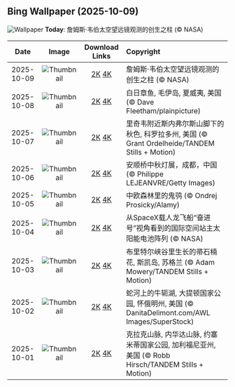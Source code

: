## Bing Wallpaper (2025-10-09)

![Wallpaper](https://cn.bing.com/th?id=OHR.WebbPillars_ZH-CN9054137596_UHD.jpg&w=1024) **Today**: ‌詹姆斯·韦伯太空望远镜观测的创生之柱 (© NASA)

|    Date    |                                              Image                                              |                                                                                   Download Links                                                                                    | Copyright                                                                                            |
| :--------: | :---------------------------------------------------------------------------------------------: | :---------------------------------------------------------------------------------------------------------------------------------------------------------------------------------: | :--------------------------------------------------------------------------------------------------- |
| 2025-10-09 |   ![Thumbnail](https://cn.bing.com/th?id=OHR.WebbPillars_ZH-CN9054137596_UHD.jpg&w=384&h=216)   |     [2K](https://cn.bing.com/th?id=OHR.WebbPillars_ZH-CN9054137596_UHD.jpg&w=2560&h=1440) [4K](https://cn.bing.com/th?id=OHR.WebbPillars_ZH-CN9054137596_UHD.jpg&w=3840&h=2160)     | ‌詹姆斯·韦伯太空望远镜观测的创生之柱 (© NASA)                                                       |
| 2025-10-08 |  ![Thumbnail](https://cn.bing.com/th?id=OHR.OctopusCyanea_ZH-CN8948609460_UHD.jpg&w=384&h=216)  |   [2K](https://cn.bing.com/th?id=OHR.OctopusCyanea_ZH-CN8948609460_UHD.jpg&w=2560&h=1440) [4K](https://cn.bing.com/th?id=OHR.OctopusCyanea_ZH-CN8948609460_UHD.jpg&w=3840&h=2160)   | 白日章鱼, 毛伊岛, 夏威夷, 美国 (© Dave Fleetham/plainpicture)                                       |
| 2025-10-07 |  ![Thumbnail](https://cn.bing.com/th?id=OHR.RidgwayAspens_ZH-CN8735375502_UHD.jpg&w=384&h=216)  |   [2K](https://cn.bing.com/th?id=OHR.RidgwayAspens_ZH-CN8735375502_UHD.jpg&w=2560&h=1440) [4K](https://cn.bing.com/th?id=OHR.RidgwayAspens_ZH-CN8735375502_UHD.jpg&w=3840&h=2160)   | 里奇韦附近斯内弗尔斯山脚下的秋色, 科罗拉多州, 美国 (© Grant Ordelheide/TANDEM Stills + Motion)      |
| 2025-10-06 |  ![Thumbnail](https://cn.bing.com/th?id=OHR.AnshunBridge_ZH-CN8392458102_UHD.jpg&w=384&h=216)   |    [2K](https://cn.bing.com/th?id=OHR.AnshunBridge_ZH-CN8392458102_UHD.jpg&w=2560&h=1440) [4K](https://cn.bing.com/th?id=OHR.AnshunBridge_ZH-CN8392458102_UHD.jpg&w=3840&h=2160)    | 安顺桥中秋灯展，成都，中国 (© Philippe LEJEANVRE/Getty Images)                                      |
| 2025-10-05 |   ![Thumbnail](https://cn.bing.com/th?id=OHR.TeacherOwl_ZH-CN8289875605_UHD.jpg&w=384&h=216)    |      [2K](https://cn.bing.com/th?id=OHR.TeacherOwl_ZH-CN8289875605_UHD.jpg&w=2560&h=1440) [4K](https://cn.bing.com/th?id=OHR.TeacherOwl_ZH-CN8289875605_UHD.jpg&w=3840&h=2160)      | 中欧森林里的鬼鸮 (© Ondrej Prosicky/Alamy)                                                          |
| 2025-10-04 | ![Thumbnail](https://cn.bing.com/th?id=OHR.DragonEndeavour_ZH-CN8160066040_UHD.jpg&w=384&h=216) | [2K](https://cn.bing.com/th?id=OHR.DragonEndeavour_ZH-CN8160066040_UHD.jpg&w=2560&h=1440) [4K](https://cn.bing.com/th?id=OHR.DragonEndeavour_ZH-CN8160066040_UHD.jpg&w=3840&h=2160) | 从SpaceX载人龙飞船“奋进号”视角看到的国际空间站主太阳能电池阵列 (© NASA)                             |
| 2025-10-03 |   ![Thumbnail](https://cn.bing.com/th?id=OHR.SkyeHeather_ZH-CN2820283990_UHD.jpg&w=384&h=216)   |     [2K](https://cn.bing.com/th?id=OHR.SkyeHeather_ZH-CN2820283990_UHD.jpg&w=2560&h=1440) [4K](https://cn.bing.com/th?id=OHR.SkyeHeather_ZH-CN2820283990_UHD.jpg&w=3840&h=2160)     | 布里特尔峡谷里生长的帚石楠花, 斯凯岛, 苏格兰 (© Adam Mowery/TANDEM Stills + Motion)                 |
| 2025-10-02 |    ![Thumbnail](https://cn.bing.com/th?id=OHR.OxbowBend_ZH-CN7211791969_UHD.jpg&w=384&h=216)    |       [2K](https://cn.bing.com/th?id=OHR.OxbowBend_ZH-CN7211791969_UHD.jpg&w=2560&h=1440) [4K](https://cn.bing.com/th?id=OHR.OxbowBend_ZH-CN7211791969_UHD.jpg&w=3840&h=2160)       | 蛇河上的牛轭湖, 大提顿国家公园, 怀俄明州, 美国 (© DanitaDelimont.com/AWL Images/SuperStock)         |
| 2025-10-01 |  ![Thumbnail](https://cn.bing.com/th?id=OHR.YosemiteClark_ZH-CN7179533292_UHD.jpg&w=384&h=216)  |   [2K](https://cn.bing.com/th?id=OHR.YosemiteClark_ZH-CN7179533292_UHD.jpg&w=2560&h=1440) [4K](https://cn.bing.com/th?id=OHR.YosemiteClark_ZH-CN7179533292_UHD.jpg&w=3840&h=2160)   | 克拉克山脉, 内华达山脉, 约塞米蒂国家公园, 加利福尼亚州, 美国 (© Robb Hirsch/TANDEM Stills + Motion) |
